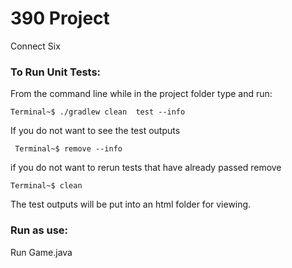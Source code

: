 # 390 Project
Connect Six

### To Run Unit Tests:
From the command line while in the project folder type and run:

    Terminal~$ ./gradlew clean  test --info
     
If you do not want to see the test outputs

     Terminal~$ remove --info
 
if you do not want to rerun tests that have already passed remove 

    Terminal~$ clean

The test outputs will be put into an html folder for viewing.


### Run as use:
Run Game.java